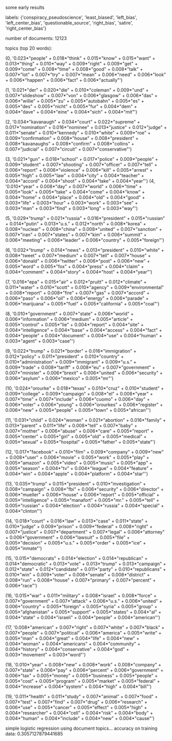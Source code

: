 some early results

labels:
{'conspiracy_pseudoscience', 'least_biased', 'left_bias', 'left_center_bias', 'questionable_source', 'right_bias', 'satire', 'right_center_bias'}

number of documents:  12123

topics (top 20 words):

(0, '0.023*"people" + 0.018*"think" + 0.015*"know" + 0.015*"want" + 0.013*"thing" + 0.010*"way" + 0.009*"right" + 0.009*"get" + 0.009*"come" + 0.008*"time" + 0.008*"good" + 0.008*"talk" + 0.007*"lot" + 0.007*"try" + 0.007*"mean" + 0.006*"need" + 0.006*"look" + 0.006*"happen" + 0.006*"fact" + 0.006*"actually"')

(1, '0.021*"der" + 0.020*"die" + 0.010*"coleman" + 0.009*"und" + 0.007*"slideshow" + 0.007*"von" + 0.006*"glasgow" + 0.006*"das" + 0.006*"willie" + 0.005*"zu" + 0.005*"autobahn" + 0.005*"es" + 0.005*"des" + 0.005*"nicht" + 0.005*"fur" + 0.004*"dem" + 0.004*"dave" + 0.004*"eine" + 0.004*"sich" + 0.004*"mit"')

(2, '0.034*"kavanaugh" + 0.034*"court" + 0.022*"supreme" + 0.017*"nomination" + 0.016*"nominee" + 0.013*"justice" + 0.012*"judge" + 0.011*"senate" + 0.010*"kennedy" + 0.010*"white" + 0.009*"roe" + 0.009*"confirmation" + 0.008*"house" + 0.008*"president" + 0.008*"kavanaughs" + 0.008*"confirm" + 0.008*"collins" + 0.007*"judicial" + 0.007*"circuit" + 0.007*"conservative"')

(3, '0.021*"gun" + 0.018*"school" + 0.017*"police" + 0.009*"people" + 0.009*"student" + 0.007*"shooting" + 0.007*"officer" + 0.007*"tell" + 0.006*"report" + 0.006*"violence" + 0.006*"kill" + 0.005*"arrest" + 0.005*"high" + 0.005*"law" + 0.004*"city" + 0.004*"teacher" + 0.004*"accord" + 0.004*"shoot" + 0.004*"take" + 0.004*"year"')
(4, '0.010*"year" + 0.008*"day" + 0.007*"world" + 0.006*"time" + 0.005*"look" + 0.005*"take" + 0.004*"come" + 0.004*"know" + 0.004*"home" + 0.004*"place" + 0.004*"old" + 0.004*"good" + 0.003*"life" + 0.003*"hour" + 0.003*"work" + 0.003*"see" + 0.003*"man" + 0.003*"find" + 0.003*"long" + 0.003*"way"')

(5, '0.029*"trump" + 0.021*"russia" + 0.016*"president" + 0.015*"russian" + 0.014*"putin" + 0.013*"u.s." + 0.012*"north" + 0.008*"korea" + 0.008*"nuclear" + 0.008*"china" + 0.008*"united" + 0.007*"sanction" + 0.007*"iran" + 0.007*"states" + 0.007*"kim" + 0.006*"summit" + 0.006*"meeting" + 0.006*"leader" + 0.006*"country" + 0.005*"foreign"')

(6, '0.032*"trump" + 0.014*"news" + 0.013*"president" + 0.010*"white" + 0.008*"tweet" + 0.007*"medium" + 0.007*"tell" + 0.007*"house" + 0.006*"donald" + 0.006*"twitter" + 0.006*"post" + 0.006*"new" + 0.005*"word" + 0.005*"fox" + 0.004*"press" + 0.004*"claim" + 0.004*"comment" + 0.004*"story" + 0.004*"host" + 0.004*"year"')

(7, '0.016*"epa" + 0.015*"air" + 0.012*"pruitt" + 0.012*"climate" + 0.011*"water" + 0.010*"scott" + 0.010*"agency" + 0.009*"environmental" + 0.008*"report" + 0.008*"fire" + 0.007*"gas" + 0.007*"accord" + 0.006*"paso" + 0.006*"oil" + 0.006*"energy" + 0.006*"parade" + 0.006*"marijuana" + 0.005*"fuel" + 0.005*"california" + 0.005*"coal"')

(8, '0.010*"government" + 0.007*"state" + 0.006*"world" + 0.006*"information" + 0.006*"medium" + 0.005*"article" + 0.005*"control" + 0.005*"lie" + 0.004*"report" + 0.004*"site" + 0.004*"intelligence" + 0.004*"base" + 0.004*"access" + 0.004*"fact" + 0.004*"people" + 0.004*"document" + 0.004*"use" + 0.004*"human" + 0.003*"agent" + 0.003*"case"')

(9, '0.022*"trump" + 0.021*"border" + 0.016*"immigration" + 0.012*"policy" + 0.011*"president" + 0.010*"country" + 0.010*"administration" + 0.009*"immigrant" + 0.009*"u.s." + 0.009*"trade" + 0.008*"tariff" + 0.008*"eu" + 0.007*"government" + 0.007*"minister" + 0.006*"brexit" + 0.006*"united" + 0.006*"security" + 0.006*"asylum" + 0.006*"mexico" + 0.005*"mr"')

(10, '0.024*"orourke" + 0.018*"texas" + 0.010*"cruz" + 0.010*"student" + 0.009*"college" + 0.009*"campaign" + 0.008*"el" + 0.008*"year" + 0.007*"time" + 0.007*"include" + 0.006*"cuomo" + 0.006*"day" + 0.006*"voter" + 0.006*"young" + 0.006*"orourkes" + 0.006*"register" + 0.006*"new" + 0.005*"people" + 0.005*"town" + 0.005*"african"')

(11, '0.031*"child" + 0.024*"woman" + 0.021*"abortion" + 0.016*"family" + 0.013*"parent" + 0.011*"life" + 0.008*"tell" + 0.007*"baby" + 0.007*"mother" + 0.006*"abuse" + 0.006*"care" + 0.005*"report" + 0.005*"center" + 0.005*"girl" + 0.005*"old" + 0.005*"medical" + 0.005*"sexual" + 0.005*"hospital" + 0.005*"father" + 0.005*"state"')

(12, '0.017*"facebook" + 0.010*"film" + 0.009*"company" + 0.009*"new" + 0.008*"user" + 0.006*"movie" + 0.005*"work" + 0.005*"play" + 0.005*"amazon" + 0.005*"video" + 0.005*"music" + 0.005*"app" + 0.005*"season" + 0.004*"tv" + 0.004*"league" + 0.004*"feature" + 0.004*"win" + 0.004*"apple" + 0.004*"platform" + 0.004*"star"')

(13, '0.035*"trump" + 0.015*"president" + 0.010*"investigation" + 0.008*"campaign" + 0.008*"fbi" + 0.006*"security" + 0.006*"director" + 0.006*"mueller" + 0.006*"house" + 0.006*"report" + 0.005*"official" + 0.005*"intelligence" + 0.005*"manafort" + 0.005*"mr." + 0.005*"tell" + 0.005*"russian" + 0.004*"election" + 0.004*"russia" + 0.004*"special" + 0.004*"clinton"')

(14, '0.018*"court" + 0.016*"law" + 0.013*"case" + 0.011*"state" + 0.010*"judge" + 0.009*"prison" + 0.009*"federal" + 0.008*"right" + 0.007*"justice" + 0.007*"department" + 0.007*"legal" + 0.006*"attorney" + 0.006*"government" + 0.006*"lawsuit" + 0.005*"file" + 0.005*"decision" + 0.005*"u.s." + 0.005*"order" + 0.005*"ice" + 0.005*"inmate"')

(15, '0.015*"democrats" + 0.014*"election" + 0.014*"republican" + 0.014*"democratic" + 0.013*"vote" + 0.013*"trump" + 0.013*"campaign" + 0.012*"state" + 0.012*"candidate" + 0.011*"party" + 0.010*"republicans" + 0.010*"win" + 0.009*"voter" + 0.008*"senate" + 0.008*"district" + 0.008*"run" + 0.008*"house" + 0.007*"primary" + 0.007*"percent" + 0.006*"race"')

(16, '0.015*"war" + 0.011*"military" + 0.008*"israel" + 0.008*"force" + 0.007*"government" + 0.007*"attack" + 0.006*"u.s." + 0.006*"united" + 0.006*"country" + 0.005*"foreign" + 0.005*"syria" + 0.005*"group" + 0.005*"afghanistan" + 0.005*"support" + 0.005*"states" + 0.004*"al" + 0.004*"state" + 0.004*"israeli" + 0.004*"people" + 0.004*"american"')

(17, '0.008*"american" + 0.007*"right" + 0.007*"white" + 0.007*"black" + 0.007*"people" + 0.007*"political" + 0.006*"america" + 0.005*"write" + 0.005*"man" + 0.004*"great" + 0.004*"life" + 0.004*"new" + 0.004*"woman" + 0.004*"americans" + 0.004*"community" + 0.004*"history" + 0.004*"conservative" + 0.004*"god" + 0.003*"movement" + 0.003*"word"')

(18, '0.010*"year" + 0.008*"new" + 0.008*"work" + 0.008*"company" + 0.007*"state" + 0.006*"pay" + 0.006*"percent" + 0.006*"government" + 0.006*"tax" + 0.005*"money" + 0.005*"business" + 0.005*"people" + 0.005*"cost" + 0.005*"program" + 0.005*"market" + 0.005*"federal" + 0.004*"increase" + 0.004*"system" + 0.004*"high" + 0.004*"bill"')

(19, '0.011*"health" + 0.011*"study" + 0.007*"animal" + 0.007*"food" + 0.007*"test" + 0.007*"find" + 0.007*"drug" + 0.006*"research" + 0.006*"use" + 0.005*"cancer" + 0.005*"effect" + 0.005*"high" + 0.004*"researcher" + 0.004*"cell" + 0.004*"risk" + 0.004*"body" + 0.004*"human" + 0.004*"include" + 0.004*"new" + 0.004*"cause"')


simple logistic regression using document topics...
accuracy on training data:  0.3057127879441685
